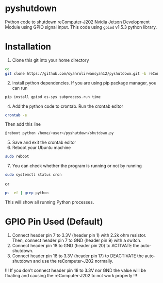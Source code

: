 # pyshutdown
Python code to shutdown reComputer-J202 Nvidia Jetson Development Module using GPIO signal input. This code using `gpiod` v1.5.3 python library.

# Installation
1. Clone this git into your home directory
```bash
cd
git clone https://github.com/syahrulirwansyah12/pyshutdown.git -b reComputer-J202
```
2. Install python dependencies. If you are using pip package manager, you can run
```bash
pip install gpiod os-sys subprocess.run time
```
4. Add the python code to crontab. Run the crontab editor
```bash
crontab -e
```
Then add this line
```bash
@reboot python /home/<user>/pyshutdown/shutdown.py
```
5. Save and exit the crontab editor
6. Reboot your Ubuntu machine
```bash
sudo reboot
```
7. You can check whether the program is running or not by running
```bash
sudo systemctl status cron
```
or
```bash
ps -ef | grep python
```
This will show all running Python processes.

# GPIO Pin Used (Default)
1. Connect header pin 7 to 3.3V (header pin 1) with 2.2k ohm resistor. Then, connect header pin 7 to GND (header pin 9) with a switch.
2. Connect header pin 18 to GND (header pin 20) to ACTIVATE the auto-shutdown.
3. Connect header pin 18 to 3.3V (header pin 17) to DEACTIVATE the auto-shutdown and use the reComputer-J202 normally.

!!! If you don't connect header pin 18 to 3.3V nor GND the value will be floating and causing the reComputer-J202 to not work properly !!!
